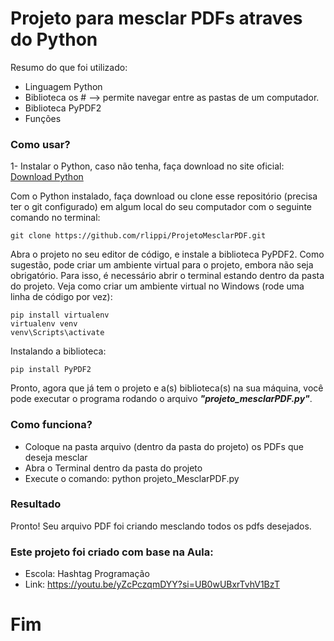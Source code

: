 # Projeto para mesclar PDFs atraves do Python 

Resumo do que foi utilizado:
- Linguagem Python
- Biblioteca os # --> permite navegar entre as pastas de um computador.
- Biblioteca PyPDF2
- Funções

### Como usar?

1- Instalar o Python, caso não tenha, faça download no site oficial:
[Download Python](https://www.python.org/downloads/)

Com o Python instalado, faça download ou clone esse repositório (precisa ter o git configurado) em algum local do seu computador com o seguinte comando no terminal:

```
git clone https://github.com/rlippi/ProjetoMesclarPDF.git
```

Abra o projeto no seu editor de código, e instale a biblioteca PyPDF2.
Como sugestão, pode criar um ambiente virtual para o projeto, embora não seja obrigatório. Para isso, é necessário abrir o terminal estando dentro da pasta do projeto. 
Veja como criar um ambiente virtual no Windows (rode uma linha de código por vez):

```
pip install virtualenv
virtualenv venv
venv\Scripts\activate
```

Instalando a biblioteca:

```
pip install PyPDF2
```

Pronto, agora que já tem o projeto e a(s) biblioteca(s) na sua máquina, você pode executar o programa rodando o arquivo _**"projeto_mesclarPDF.py"**_.


### Como funciona?

- Coloque na pasta arquivo (dentro da pasta do projeto) os PDFs que deseja mesclar
- Abra o Terminal dentro da pasta do projeto
- Execute o comando: python projeto_MesclarPDF.py


### Resultado
Pronto! Seu arquivo PDF foi criando mesclando todos os pdfs desejados.

### Este projeto foi criado com base na Aula:
- Escola: Hashtag Programação
- Link:  https://youtu.be/yZcPczqmDYY?si=UB0wUBxrTvhV1BzT

# Fim
